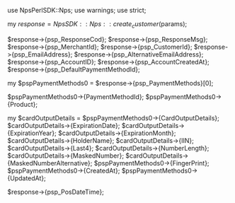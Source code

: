 use NpsPerlSDK::Nps;
use warnings;
use strict;

my $response = NpsSDK::Nps::create_customer($params);

$response->{psp_ResponseCod};
$response->{psp_ResponseMsg};
$response->{psp_MerchantId};
$response->{psp_CustomerId};
$response->{psp_EmailAddress};
$response->{psp_AlternativeEmailAddress};
$response->{psp_AccountID};
$response->{psp_AccountCreatedAt};
$response->{psp_DefaultPaymentMethodId};

my $pspPaymentMethods0 = $response->{psp_PaymentMethods}[0];

$pspPaymentMethods0->{PaymentMethodId};
$pspPaymentMethods0->{Product};

my $cardOutputDetails = $pspPaymentMethods0->{CardOutputDetails};
$cardOutputDetails->{ExpirationDate};
$cardOutputDetails->{ExpirationYear};
$cardOutputDetails->{ExpirationMonth};
$cardOutputDetails->{HolderName};
$cardOutputDetails->{IIN};
$cardOutputDetails->{Last4};
$cardOutputDetails->{NumberLength};
$cardOutputDetails->{MaskedNumber};
$cardOutputDetails->{MaskedNumberAlternative};
$pspPaymentMethods0->{FingerPrint};
$pspPaymentMethods0->{CreatedAt};
$pspPaymentMethods0->{UpdatedAt};

$response->{psp_PosDateTime};
